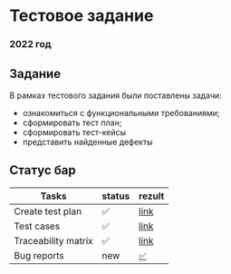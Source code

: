 
# Тестовое задание
### 2022 год 
## Задание
В рамках тестового задания были поставлены задачи: 
- ознакомиться с функциональными требованиями;
- сформировать тест план;
- сформировать тест-кейсы
- представить найденные дефекты


## Статус бар
| Tasks | status |rezult |
| ------------- |------------- | ------------- |
| Create test plan  | ✅ |[link](https://miro.com/app/board/uXjVPLXEI_Y=/?share_link_id=241292542833)  |
| Test cases  | ✅ |[link](https://docs.google.com/spreadsheets/d/1lQ5JfbtfpJmSc9_OHARMJXrmAPslgWkSQqzayvjDjxY/edit?usp=sharing)  |
|Traceability matrix|✅|[link](https://docs.google.com/spreadsheets/d/1lQ5JfbtfpJmSc9_OHARMJXrmAPslgWkSQqzayvjDjxY/edit?usp=sharing)|
|Bug reports|new|[✅](https://docs.google.com/spreadsheets/d/1lQ5JfbtfpJmSc9_OHARMJXrmAPslgWkSQqzayvjDjxY/edit#gid=20293875)|
